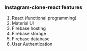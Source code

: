 ### Instagram-clone-react features
1. React (functional programming)
2. Material UI
3. Firebase hosting
4. Firebase storage
5. Firebase database
6. User Authentication